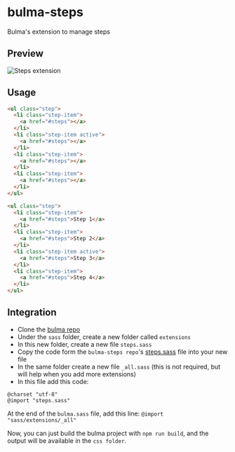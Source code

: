 # bulma-steps
Bulma's extension to manage steps


Preview
---
![Steps extension](https://img15.hostingpics.net/pics/827766ScreenShot20170719at121410.png)

Usage
---
```html
<ul class="step">
  <li class="step-item">
    <a href="#steps"></a>
  </li>
  <li class="step-item active">
    <a href="#steps"></a>
  </li>
  <li class="step-item">
    <a href="#steps"></a>
  </li>
  <li class="step-item">
    <a href="#steps"></a>
  </li>
</ul>

<ul class="step">
  <li class="step-item">
    <a href="#steps">Step 1</a>
  </li>
  <li class="step-item">
    <a href="#steps">Step 2</a>
  </li>
  <li class="step-item active">
    <a href="#steps">Step 3</a>
  </li>
  <li class="step-item">
    <a href="#steps">Step 4</a>
  </li>
</ul>
```

Integration
---
- Clone the [bulma repo](https://github.com/jgthms/bulma)
- Under the `sass` folder, create a new folder called `extensions`
- In this new folder, create a new file `steps.sass`
- Copy the code form the `bulma-steps repo`'s [steps.sass](https://github.com/Wikiki/bulma-steps/blob/master/steps.sass) file into your new file
- In the same folder create a new file `_all.sass` (this is not required, but will help when you add more extensions)
- In this file add this code:
```
@charset "utf-8"
@import "steps.sass"
```
At the end of the `bulma.sass` file, add this line: `@import "sass/extensions/_all"`

Now, you can just build the bulma project with `npm run build`, and the output will be available in the `css folder`.
